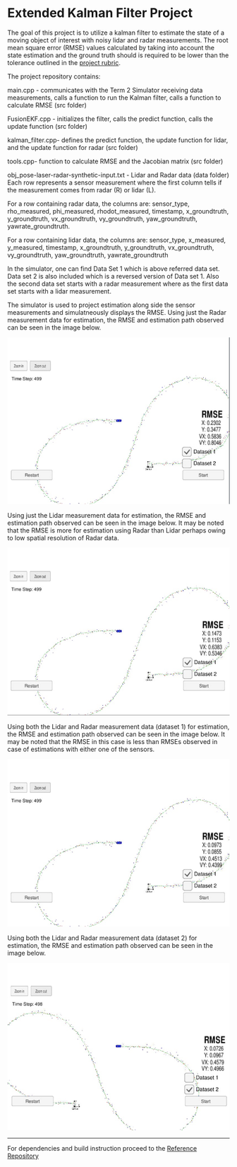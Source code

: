 # Extended Kalman Filter Project

The goal of this project is to utilize a kalman filter to estimate the state of a moving object of interest with noisy lidar and radar measurements. The root mean square error (RMSE) values calculated by taking into account the state estimation and the ground truth should is required to be lower than the tolerance outlined in the [project rubric](https://review.udacity.com/#!/rubrics/748/view). 

[//]: # (Image References)

[image1]: ./project_img/OnlyRadar.jpg "Estimation with Radar"
[image2]: ./project_img/OnlyLidar.jpg "Estimation with Lidar"
[image3]: ./project_img/LidRad_Data1.jpg "Estimation with Radar & Lidar Data 1"
[image4]: ./project_img/LidRad_Data2.jpg "Estimation with Radar & Lidar Data 2"

The project repository contains:

main.cpp - communicates with the Term 2 Simulator receiving data measurements, calls a function to run the Kalman filter, calls a function to calculate RMSE (src folder)

FusionEKF.cpp - initializes the filter, calls the predict function, calls the update function (src folder)

kalman_filter.cpp- defines the predict function, the update function for lidar, and the update function for radar (src folder)

tools.cpp- function to calculate RMSE and the Jacobian matrix (src folder)

obj_pose-laser-radar-synthetic-input.txt - Lidar and Radar data (data folder)
Each row represents a sensor measurement where the first column tells if the measurement comes from radar (R) or lidar (L).

For a row containing radar data, the columns are: 
sensor_type, rho_measured, phi_measured, rhodot_measured, timestamp, x_groundtruth, y_groundtruth, vx_groundtruth, vy_groundtruth, yaw_groundtruth, yawrate_groundtruth.

For a row containing lidar data, the columns are: sensor_type, x_measured, y_measured, timestamp, x_groundtruth, y_groundtruth, vx_groundtruth, vy_groundtruth, yaw_groundtruth, yawrate_groundtruth

In the simulator, one can find Data Set 1 which is above referred data set. Data set 2 is also included which is a reversed version of Data set 1. Also the second data set starts with a radar measurement where as the first data set starts with a lidar measurement. 

The simulator is used to project estimation along side the sensor measurements and simulatneously displays the RMSE.
Using just the Radar measurement data for estimation, the RMSE and estimation path observed can be seen in the image below.

![alt text][image1]


Using just the Lidar measurement data for estimation, the RMSE and estimation path observed can be seen in the image below. It may be noted that the RMSE is more for estimation using Radar than Lidar perhaps owing to low spatial resolution of Radar data.

![alt text][image2]


Using both the Lidar and Radar measurement data (dataset 1) for estimation, the RMSE and estimation path observed can be seen in the image below. It may be noted that the RMSE in this case is less than RMSEs observed in case of estimations with either one of the sensors.

![alt text][image3]


Using both the Lidar and Radar measurement data (dataset 2) for estimation, the RMSE and estimation path observed can be seen in the image below.

![alt text][image4]

---

For dependencies and build instruction proceed to the [Reference Repository](https://github.com/udacity/CarND-Extended-Kalman-Filter-Project)

